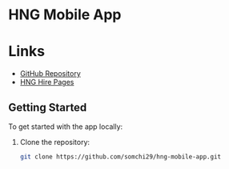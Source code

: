 # HNG Mobile App

# Links
- [GitHub Repository](https://github.com/somchi29/hng-mobile-app)
- [HNG Hire Pages](https://hng.hnginternship.com/hng-hire)

## Getting Started

To get started with the app locally:

1. Clone the repository:
   ```bash or your terminal
   git clone https://github.com/somchi29/hng-mobile-app.git
